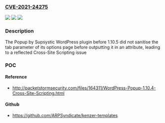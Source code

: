 ### [CVE-2021-24275](https://cve.mitre.org/cgi-bin/cvename.cgi?name=CVE-2021-24275)
![](https://img.shields.io/static/v1?label=Product&message=Popup%20by%20Supsystic&color=blue)
![](https://img.shields.io/static/v1?label=Version&message=1.10.5%3C%201.10.5%20&color=brighgreen)
![](https://img.shields.io/static/v1?label=Vulnerability&message=CWE-79%20Cross-site%20Scripting%20(XSS)&color=brighgreen)

### Description

The Popup by Supsystic WordPress plugin before 1.10.5 did not sanitise the tab parameter of its options page before outputting it in an attribute, leading to a reflected Cross-Site Scripting issue

### POC

#### Reference
- http://packetstormsecurity.com/files/164311/WordPress-Popup-1.10.4-Cross-Site-Scripting.html

#### Github
- https://github.com/ARPSyndicate/kenzer-templates


